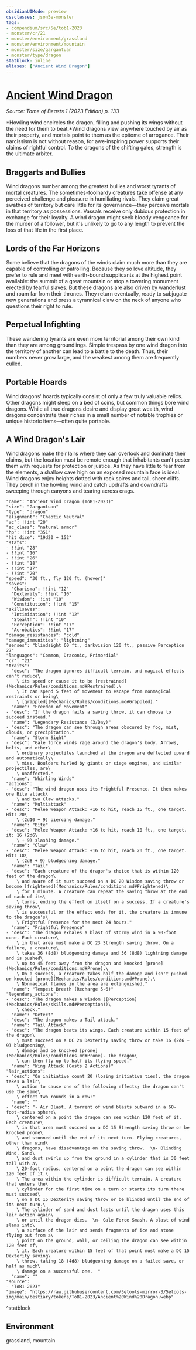 ```yaml
---
obsidianUIMode: preview
cssclasses: json5e-monster
tags:
- compendium/src/5e/tob1-2023
- monster/cr/21
- monster/environment/grassland
- monster/environment/mountain
- monster/size/gargantuan
- monster/type/dragon
statblock: inline
aliases: ["Ancient Wind Dragon"]
---
```

# [Ancient Wind Dragon](Mechanics\bestiary\dragon/ancient-wind-dragon-tob1-2023.md)
*Source: Tome of Beasts 1 (2023 Edition) p. 133*  

*Howling wind encircles the dragon, filling and pushing its wings without the need for them to beat.*Wind dragons view anywhere touched by air as their property, and mortals point to them as the epitome of arrogance. Their narcissism is not without reason, for awe‑inspiring power supports their claims of rightful control. To the dragons of the shifting gales, strength is the ultimate arbiter.

## Braggarts and Bullies

Wind dragons number among the greatest bullies and worst tyrants of mortal creatures. The sometimes-foolhardy creatures take offense at any perceived challenge and pleasure in humiliating rivals. They claim great swathes of territory but care little for its governance—they perceive mortals in that territory as possessions. Vassals receive only dubious protection in exchange for their loyalty. A wind dragon might seek bloody vengeance for the murder of a follower, but it's unlikely to go to any length to prevent the loss of that life in the first place.

## Lords of the Far Horizons

Some believe that the dragons of the winds claim much more than they are capable of controlling or patrolling. Because they so love altitude, they prefer to rule and meet with earth-bound supplicants at the highest point available: the summit of a great mountain or atop a towering monument erected by fearful slaves. But these dragons are also driven by wanderlust and roam far from their thrones. They return eventually, ready to subjugate new generations and press a tyrannical claw on the neck of anyone who questions their right to rule.

## Perpetual Infighting

These wandering tyrants are even more territorial among their own kind than they are among groundlings. Simple trespass by one wind dragon into the territory of another can lead to a battle to the death. Thus, their numbers never grow large, and the weakest among them are frequently culled.

## Portable Hoards

Wind dragons' hoards typically consist of only a few truly valuable relics. Other dragons might sleep on a bed of coins, but common things bore wind dragons. While all true dragons desire and display great wealth, wind dragons concentrate their riches in a small number of notable trophies or unique historic items—often quite portable.

## A Wind Dragon's Lair

Wind dragons make their lairs where they can overlook and dominate their claims, but the location must be remote enough that inhabitants can't pester them with requests for protection or justice. As they have little to fear from the elements, a shallow cave high on an exposed mountain face is ideal. Wind dragons enjoy heights dotted with rock spires and tall, sheer cliffs. They perch in the howling wind and catch updrafts and downdrafts sweeping through canyons and tearing across crags.

```statblock
"name": "Ancient Wind Dragon (ToB1-2023)"
"size": "Gargantuan"
"type": "dragon"
"alignment": "Chaotic Neutral"
"ac": !!int "20"
"ac_class": "natural armor"
"hp": !!int "351"
"hit_dice": "19d20 + 152"
"stats":
- !!int "28"
- !!int "16"
- !!int "26"
- !!int "18"
- !!int "17"
- !!int "20"
"speed": "30 ft., fly 120 ft. (hover)"
"saves":
  "Charisma": !!int "12"
  "Dexterity": !!int "10"
  "Wisdom": !!int "10"
  "Constitution": !!int "15"
"skillsaves":
  "Intimidation": !!int "12"
  "Stealth": !!int "10"
  "Perception": !!int "17"
  "Acrobatics": !!int "17"
"damage_resistances": "cold"
"damage_immunities": "lightning"
"senses": "blindsight 60 ft., darkvision 120 ft., passive Perception 27"
"languages": "Common, Draconic, Primordial"
"cr": "21"
"traits":
- "desc": "The dragon ignores difficult terrain, and magical effects can't reduce\
    \ its speed or cause it to be [restrained](Mechanics/Rules/conditions.md#Restrained).\
    \ It can spend 5 feet of movement to escape from nonmagical restraints or being\
    \ [grappled](Mechanics/Rules/conditions.md#Grappled)."
  "name": "Freedom of Movement"
- "desc": "If the dragon fails a saving throw, it can choose to succeed instead."
  "name": "Legendary Resistance (3/Day)"
- "desc": "The dragon can see through areas obscured by fog, mist, clouds, or precipitation."
  "name": "Storm Sight"
- "desc": "Gale force winds rage around the dragon's body. Arrows, bolts, and other\
    \ ordinary projectiles launched at the dragon are deflected upward and automatically\
    \ miss. Boulders hurled by giants or siege engines, and similar projectiles, are\
    \ unaffected."
  "name": "Whirling Winds"
"actions":
- "desc": "The wind dragon uses its Frightful Presence. It then makes one Bite attack\
    \ and two Claw attacks."
  "name": "Multiattack"
- "desc": "Melee Weapon Attack: +16 to hit, reach 15 ft., one target. Hit: 20\
    \ (2d10 + 9) piercing damage."
  "name": "Bite"
- "desc": "Melee Weapon Attack: +16 to hit, reach 10 ft., one target. it: 16 (2d6\
    \ + 9) slashing damage."
  "name": "Claw"
- "desc": "Melee Weapon Attack: +16 to hit, reach 20 ft., one target. Hit: 18\
    \ (2d8 + 9) bludgeoning damage."
  "name": "Tail"
- "desc": "Each creature of the dragon's choice that is within 120 feet of the dragon\
    \ and aware of it must succeed on a DC 20 Wisdom saving throw or become [frightened](Mechanics/Rules/conditions.md#Frightened)\
    \ for 1 minute. A creature can repeat the saving throw at the end of each of its\
    \ turns, ending the effect on itself on a success. If a creature's saving throw\
    \ is successful or the effect ends for it, the creature is immune to the dragon's\
    \ Frightful Presence for the next 24 hours."
  "name": "Frightful Presence"
- "desc": "The dragon exhales a blast of stormy wind in a 90-foot cone. Each creature\
    \ in that area must make a DC 23 Strength saving throw. On a failure, a creature\
    \ takes 36 (8d8) bludgeoning damage and 36 (8d8) lightning damage and is pushed\
    \ up to 45 feet away from the dragon and knocked [prone](Mechanics/Rules/conditions.md#Prone).\
    \ On a success, a creature takes half the damage and isn't pushed or knocked [prone](Mechanics/Rules/conditions.md#Prone).\
    \ Nonmagical flames in the area are extinguished."
  "name": "Tempest Breath (Recharge 5-6)"
"legendary_actions":
- "desc": "The dragon makes a Wisdom ([Perception](Mechanics/Rules/skills.md#Perception))\
    \ check."
  "name": "Detect"
- "desc": "The dragon makes a Tail attack."
  "name": "Tail Attack"
- "desc": "The dragon beats its wings. Each creature within 15 feet of the dragon\
    \ must succeed on a DC 24 Dexterity saving throw or take 16 (2d6 + 9) bludgeoning\
    \ damage and be knocked [prone](Mechanics/Rules/conditions.md#Prone). The dragon\
    \ can then fly up to half its flying speed."
  "name": "Wing Attack (Costs 2 Actions)"
"lair_actions":
- "desc": "On initiative count 20 (losing initiative ties), the dragon takes a lair\
    \ action to cause one of the following effects; the dragon can't use the same\
    \ effect two rounds in a row:"
  "name": ""
- "desc": "- Air Blast. A torrent of wind blasts outward in a 60-foot‑radius sphere\
    \ centered on a point the dragon can see within 120 feet of it. Each creature\
    \ in that area must succeed on a DC 15 Strength saving throw or be knocked prone\
    \ and stunned until the end of its next turn. Flying creatures, other than wind\
    \ dragons, have disadvantage on the saving throw.  \n- Blinding Wind. Sand\
    \ and dust swirls up from the ground in a cylinder that is 30 feet tall with a\
    \ 20-foot radius, centered on a point the dragon can see within 120 feet of it.\
    \ The area within the cylinder is difficult terrain. A creature that enters the\
    \ cylinder for the first time on a turn or starts its turn there must succeed\
    \ on a DC 15 Dexterity saving throw or be blinded until the end of its next turn.\
    \ The cylinder of sand and dust lasts until the dragon uses this lair action again\
    \ or until the dragon dies.  \n- Gale Force Smash. A blast of wind slams into\
    \ a surface of the lair and sends fragments of ice and stone flying out from a\
    \ point on the ground, wall, or ceiling the dragon can see within 120 feet of\
    \ it. Each creature within 15 feet of that point must make a DC 15 Dexterity saving\
    \ throw, taking 18 (4d8) bludgeoning damage on a failed save, or half as much\
    \ damage on a successful one.  "
  "name": ""
"source":
- "ToB1-2023"
"image": "https://raw.githubusercontent.com/5etools-mirror-3/5etools-img/main/bestiary/tokens/ToB1-2023/Ancient%20Wind%20Dragon.webp"
```
^statblock

## Environment

grassland, mountain